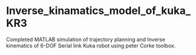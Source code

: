 # Inverse_kinamatics_model_of_kuka_KR3

Completed MATLAB simulation of trajectory planning and Inverse kinematics of 6-DOF Serial link Kuka robot using peter Corke toolbox.
